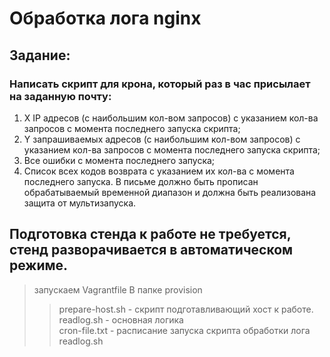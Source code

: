 # Обработка лога nginx

## Задание:
### Написать скрипт для крона, который раз в час присылает на заданную почту:
1. X IP адресов (с наибольшим кол-вом запросов) с указанием кол-ва запросов c момента последнего запуска скрипта;
2. Y запрашиваемых адресов (с наибольшим кол-вом запросов) с указанием кол-ва запросов c момента последнего запуска скрипта;
3. Все ошибки c момента последнего запуска;
4. Список всех кодов возврата с указанием их кол-ва с момента последнего запуска.
В письме должно быть прописан обрабатываемый временной диапазон и должна быть реализована защита от мультизапуска.

## Подготовка стенда к работе не требуется, стенд разворачивается в автоматическом режиме.
> запускаем Vagrantfile
> В папке provision
>> prepare-host.sh - скрипт подготавливающий хост к работе. \
>> readlog.sh - основная логика \
>> cron-file.txt - расписание запуска скрипта обработки лога readlog.sh
